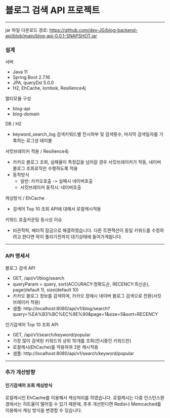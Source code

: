 # 블로그 검색 API 프로젝트
***

jar 파일 다운로드 경로: https://github.com/dev-JG/blog-backend-api/blob/main/blog-api-0.0.1-SNAPSHOT.jar

### 설계
서버
- Java 11
- Spring Boot 2.7.16
- JPA, queryDsl 5.0.0
- H2, EhCache, lombok, Resilience4j

멀티모듈 구성
- blog-api
- blog-domain

DB / H2
- keyword_search_log 검색키워드별 전시여부 및 검색횟수, 마지막 검색일자를 기록하는 로그성 테이블

서킷브레이커 적용 / Resilience4j
- 카카오 블로그 조회, 실패율이 특정값을 넘어갈 경우 서킷브레이커가 작동, 네이버 블로그 조회로직만 수행하도록 적용
- 동작방식
  - 일반: 카카오호출 -> 실패시 네이버호출
  - 서킷브레이커 동작시: 네이버호출

캐싱방식 / EhCache
- 검색어 Top 10 조회 API에 대해서 로컬캐시적용

키워드 호출카운팅 동시성 이슈
- 비관적락, 배타적 잠금으로 해결하였습니다. 다른 트랜잭션이 동일 키워드를 수정하려고 한다면 락이 풀리기전까지 대기상태에 들어가게됩니다.

***

### API 명세서
블로그 검색 API
- GET, /api/v1/blog/search
- queryParam = query, sort(ACCURACY:정확도순, RECENCY:최신순), page(default 1), size(default 10)
- 카카오 블로그 정보를 검색하며, 카카오 장애시 네이버 블로그 검색으로 전환(서킷브레이커 적용)
- 샘플: http://localhost:8080/api/v1/blog/search?query=%EA%B3%BC%EC%9E%90&page=1&size=5&sort=RECENCY

인기검색어 Top 10 조회 API
- GET, /api/v1/search/keyword/popular
- 가장 많이 검색된 키워드의 상위 10개를 조회(전시중인 키워드만)
- 로컬캐시(EhCache)를 적용하여 2분 캐시적용
- 샘플: http://localhost:8080/api/v1/search/keyword/popular
***

### 추가 개선방향

#### 인기검색어 조회 캐싱방식
로컬캐시인 EhCache를 이용해서 캐싱처리를 하였습니다.
로컬캐시는 다중 인스턴스환경에서는 히트율이 떨어질 수 있기 때문에, 추후 개선한다면 Redis나 Memcached를 이용해서 캐싱 방식을 변경할 수 있습니다.